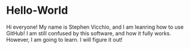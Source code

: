 # Hello-World

Hi everyone! My name is Stephen Vicchio, and I am leanring how to use GitHub!
I am still confused by this software, and how it fully works. However, I am going to learn. 
I will figure it out! 


